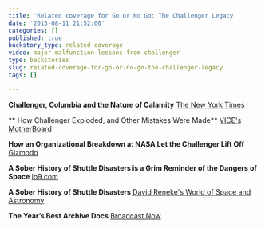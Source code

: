 ```yaml
---
title: 'Related coverage for Go or No Go: The Challenger Legacy'
date: '2015-08-11 21:52:00'
categories: []
published: true
backstory_type: related coverage
video: major-malfunction-lessons-from-challenger
type: backstories
slug: related-coverage-for-go-or-no-go-the-challenger-legacy
tags: []

---
```

**Challenger, Columbia and the Nature of Calamity**
[The New York Times](http://www.nytimes.com/2014/06/02/us/challenger-columbia-and-the-nature-of-calamity.html)

** How Challenger Exploded, and Other Mistakes Were Made**
[VICE's MotherBoard](http://motherboard.vice.com/read/how-mistakes-were-made)

**How an Organizational Breakdown at NASA Let the Challenger Lift Off**
[Gizmodo](http://gizmodo.com/how-an-organizational-breakdown-at-nasa-let-the-challen-1584728370)

**A Sober History of Shuttle Disasters is a Grim Reminder of the Dangers of Space**
[io9.com](http://space.io9.com/a-sober-history-of-shuttle-disasters-is-a-grim-reminder-1584806887)

**A Sober History of Shuttle Disasters**
[David Reneke's World of Space and Astronomy](http://www.davidreneke.com/a-sober-history-of-shuttle-disasters/)

**The Year’s Best Archive Docs**
[Broadcast Now](http://www.broadcastnow.co.uk/features/the-years-best-archive-docs/5087897.article)

